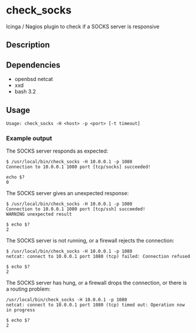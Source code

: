 # check_socks
Icinga / Nagios plugin to check if a SOCKS server is responsive

## Description   

## Dependencies
* openbsd netcat
* xxd
* bash 3.2

## Usage

```
Usage: check_socks -H <host> -p <port> [-t timeout]
```

### Example output

The SOCKS server responds as expected:
```
$ /usr/local/bin/check_socks -H 10.0.0.1 -p 1080
Connection to 10.0.0.1 1080 port [tcp/socks] succeeded!

echo $?
0
```

The SOCKS server gives an unexpected response:
```
$ /usr/local/bin/check_socks -H 10.0.0.1 -p 1080 
Connection to 10.0.0.1 1080 port [tcp/ssh] succeeded!
WARNING unexpected result

$ echo $?
2
```

The SOCKS server is not running, or a firewall rejects the connection:
```
$ /usr/local/bin/check_socks -H 10.0.0.1 -p 1080
netcat: connect to 10.0.0.1 port 1080 (tcp) failed: Connection refused

$ echo $?
2
```

The SOCKS server has hung, or a firewall drops the connection, or there is a routing problem:
```
/usr/local/bin/check_socks -H 10.0.0.1 -p 1080
netcat: connect to 10.0.0.1 port 1080 (tcp) timed out: Operation now in progress

$ echo $?
2
```
